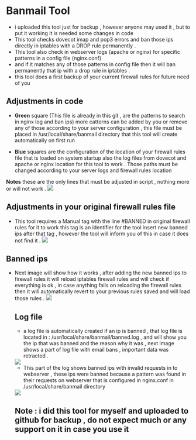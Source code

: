 # Banmail Tool
- i uploaded this tool just for backup , however anyone may used it , but to put it working it is needed some changes in code
- This tool checks dovecot imap and pop3 errors and ban those ips directly in iptables with a DROP rule permanently .
- This tool also check in webserver logs (apache or nginx) for specific patterns in a config file (nginx.conf)
- and if it matches any of those patterns in config file then it will ban permanently that ip with a drop rule in iptables .
- this tool does a first backup of your current firewall rules for future need of you


## Adjustments in code
- **Green** square (This file is already in this git , are the patterns to search in nginx log and ban ips)
  more catterns can be added by you or remove any of those according to your server configuration , this file
  must be placed in /usr/local/share/banmail directory that this tool will create automatically on first run

- **Blue** squares are the configuration of the location of your firewall rules file that is loaded on system startup
  also the log files from dovecot and apache or nginx location for this tool to work .
  Those paths must be changed according to your server logs and firewall rules location   

**Notes** these are the only lines that must be adjusted in script , nothing more or will not work .
<img src="https://i.postimg.cc/BnM80RrY/codebanmail.jpg">

## Adjustments in your original firewall rules file
- This tool requires a Manual tag with the line #BANNED in original firewall rules for it to work
  this tag is an identifier for the tool insert new banned ips after that tag , however the tool will
  inform you of this in case it does not find it .
  <img src="https://i.postimg.cc/rFLCD7fy/firwall.jpg">

## Banned ips
- Next image will show how it works , after adding the new banned ips to firewall rules it will
  reload iptables firewall rules and will check if everything is ok , in case anything fails
  on reloading the firewall rules then it will automatically revert to your previous rules saved
  and will load those rules .
  <img src="https://i.postimg.cc/pdYy11DC/bannedips.jpg">

  ## Log file
  - a log file is automatically created if an ip is banned , that log file is located in : /usr/local/share/banmail/banned.log
     , and will show you the ip that was banned and the reason why it was , next image shows a part of log file with email         bans , important data was retracted .
  <img src="https://i.postimg.cc/sgRv3rDy/maillog.jpg">

  - This part of the log shows banned ips with invalid requests in to webserver , these ips were banned because a pattern was found in their requests on webserver that is configured in nginx.conf in /usr/local/share/banmail directory
  <img src="https://i.postimg.cc/gJnYVYHC/weblog.jpg">


    ## Note : i did this tool for myself and uploaded to github for backup , do not expect much or any support on it in case you use it

    
